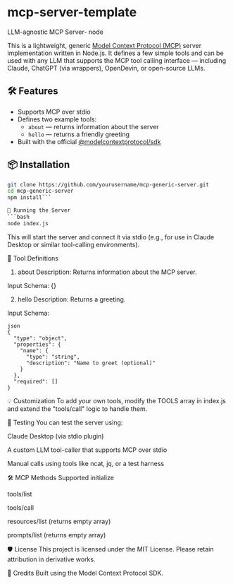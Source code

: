 # mcp-server-template
LLM-agnostic MCP Server- node

This is a lightweight, generic [Model Context Protocol (MCP)](https://github.com/modelcontext/protocol) server implementation written in Node.js. It defines a few simple tools and can be used with any LLM that supports the MCP tool calling interface — including Claude, ChatGPT (via wrappers), OpenDevin, or open-source LLMs.

## 🛠 Features

- Supports MCP over stdio
- Defines two example tools:
  - `about` — returns information about the server
  - `hello` — returns a friendly greeting
- Built with the official [@modelcontextprotocol/sdk](https://www.npmjs.com/package/@modelcontextprotocol/sdk)

## 📦 Installation

```bash
git clone https://github.com/yourusername/mcp-generic-server.git
cd mcp-generic-server
npm install```

🚀 Running the Server
```bash
node index.js
```
This will start the server and connect it via stdio (e.g., for use in Claude Desktop or similar tool-calling environments).

🔧 Tool Definitions
1. about
Description: Returns information about the MCP server.

Input Schema: {}

2. hello
Description: Returns a greeting.

Input Schema:
```
json
{
  "type": "object",
  "properties": {
    "name": {
      "type": "string",
      "description": "Name to greet (optional)"
    }
  },
  "required": []
}
```
💡 Customization
To add your own tools, modify the TOOLS array in index.js and extend the "tools/call" logic to handle them.

🧪 Testing
You can test the server using:

Claude Desktop (via stdio plugin)

A custom LLM tool-caller that supports MCP over stdio

Manual calls using tools like ncat, jq, or a test harness

🛠 MCP Methods Supported
initialize

tools/list

tools/call

resources/list (returns empty array)

prompts/list (returns empty array)

🛡 License
This project is licensed under the MIT License. Please retain attribution in derivative works.

🙌 Credits
Built using the Model Context Protocol SDK.
